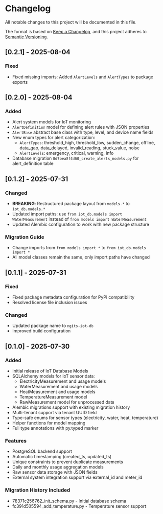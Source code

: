 # Changelog

All notable changes to this project will be documented in this file.

The format is based on [Keep a Changelog](https://keepachangelog.com/en/1.0.0/),
and this project adheres to [Semantic Versioning](https://semver.org/spec/v2.0.0.html).

## [0.2.1] - 2025-08-04

### Fixed
- Fixed missing imports: Added `AlertLevels` and `AlertTypes` to package exports

## [0.2.0] - 2025-08-04

### Added
- Alert system models for IoT monitoring
- `AlertDefinition` model for defining alert rules with JSON properties
- `AlertBase` abstract base class with type, level, and device name fields
- New enum types for alert categorization:
  - `AlertTypes`: threshold_high, threshold_low, sudden_change, offline, data_gap, data_delayed, invalid_reading, stuck_value, noise
  - `AlertLevels`: emergency, critical, warning, info
- Database migration `0d7bea8f4d60_create_alerts_models.py` for alert_definition table

## [0.1.2] - 2025-07-31

### Changed
- **BREAKING**: Restructured package layout from `models.*` to `iot_db.models.*`
- Updated import paths: use `from iot_db.models import WaterMeasurement` instead of `from models import WaterMeasurement`
- Updated Alembic configuration to work with new package structure

### Migration Guide
- Change imports from `from models import *` to `from iot_db.models import *`
- All model classes remain the same, only import paths have changed

## [0.1.1] - 2025-07-31

### Fixed
- Fixed package metadata configuration for PyPI compatibility
- Resolved license file inclusion issues

### Changed
- Updated package name to `ngits-iot-db`
- Improved build configuration

## [0.1.0] - 2025-07-30

### Added
- Initial release of IoT Database Models
- SQLAlchemy models for IoT sensor data:
  - ElectricityMeasurement and usage models
  - WaterMeasurement and usage models  
  - HeatMeasurement and usage models
  - TemperatureMeasurement model
  - RawMeasurement model for unprocessed data
- Alembic migrations support with existing migration history
- Multi-tenant support via tenant UUID field
- Type-safe enums for sensor types (electricity, water, heat, temperature)
- Helper functions for model mapping
- Full type annotations with py.typed marker

### Features
- PostgreSQL backend support
- Automatic timestamping (created_ts, updated_ts)  
- Unique constraints to prevent duplicate measurements
- Daily and monthly usage aggregation models
- Raw sensor data storage with JSON fields
- External system integration support via external_id and meter_id

### Migration History Included
- 78371c256762_init_schema.py - Initial database schema
- fc391d505594_add_temperature.py - Temperature sensor support